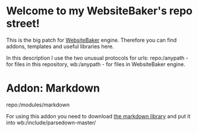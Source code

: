 # Welcome to my WebsiteBaker's repo street!

This is the big patch for [WebsiteBaker](websitebaker.org) engine. Therefore you can find addons, templates and useful libraries here.

In this description I use the two unusual protocols for urls: repo:/anypath - for files in this repository, wb:/anypath - for files in WebsiteBaker engine.

# Addon: Markdown

repo:/modules/markdown

For using this addon you need to download [the markdown library](https://github.com/erusev/parsedown) and put it into wb:/include/parsedown-master/

